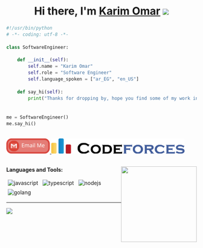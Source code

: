 <h1 align="center">Hi there, I'm <a href="github.com/karim0mar" target="_blank">Karim Omar</a> <img
src="https://github.com/blackcater/blackcater/raw/main/images/Hi.gif" height="32" /></h1>

```python
#!/usr/bin/python
# -*- coding: utf-8 -*-

class SoftwareEngineer:

    def __init__(self):
        self.name = "Karim Omar"
        self.role = "Software Engineer"
        self.language_spoken = ["ar_EG", "en_US"]

    def say_hi(self):
        print("Thanks for dropping by, hope you find some of my work interesting.")


me = SoftwareEngineer()
me.say_hi()
```

<br />

<a href="mailto:karim.omar2025@gmail.com">
  <img src="https://github.com/karim0mar/karim0mar/blob/main/gmail_icon.svg" height="40" />
</a>
<a href="https://codeforces.com/profile/karim_omar99">
  <img src="https://github.com/karim0mar/karim0mar/blob/main/codeforces_icon.svg" height="40" />
</a>

<br />
<br />

<a href="#"><img align="right" src="https://github.com/blackcater/blackcater/raw/main/images/banner.gif" width="200 " height="200" /></a>

**Languages and Tools:**

<p>
<img src="https://github.com/blackcater/blackcater/raw/main/images/logo-javascript.svg" height="40" style="vertical-align:down; margin:4px" alt="javascript">
<img src="https://github.com/blackcater/blackcater/raw/main/images/logo-typescript.svg" height="40" style="vertical-align:down; margin:4px" alt="typescript">
<img src="https://github.com/blackcater/blackcater/raw/main/images/logo-nodejs.svg" height="40" style="vertical-align:down; margin:4px" alt="nodejs">
<img src="https://github.com/blackcater/blackcater/raw/main/images/logo-golang.svg" height="40" style="vertical-align:down; margin:4px" alt="golang">
</p>

---

<a href="https://github.com/karim0mar" alt="https://github.com/karim0mar"><img src="https://img.shields.io/static/v1?style=for-the-badge&label=CREATED%20BY&message=karim0mar&color=000000"></a>

